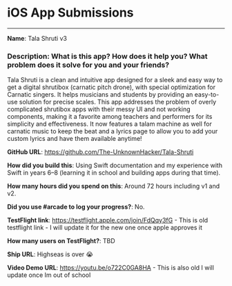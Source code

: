 # iOS App Submissions


---

**Name**: Tala Shruti v3

### **Description**: What is this app? How does it help you? What problem does it solve for you and your friends?

Tala Shruti is a clean and intuitive app designed for a sleek and easy way to get a digital shrutibox (carnatic pitch drone), with special optimization for Carnatic singers. It helps musicians and students by providing an easy-to-use solution for precise scales. This app addresses the problem of overly complicated shrutibox apps with their messy UI and not working components, making it a favorite among teachers and performers for its simplicity and effectiveness. It now features a talam machine as well for carnatic music to keep the beat and a lyrics page to allow you to add your custom lyrics and have them available anytime!

**GitHub URL**: https://github.com/The-UnknownHacker/Tala-Shruti

**How did you build this**: Using Swift documentation and my experience with Swift in years 6–8 (learning it in school and building apps during that time).

**How many hours did you spend on this**: Around 72 hours including v1 and v2.

**Did you use #arcade to log your progress?**: No.

**TestFlight link**: https://testflight.apple.com/join/FdQqy3fG - This is old testflight link - I will update it for the new one once apple approves it

**How many users on TestFlight?**: TBD

**Ship URL**: Highseas is over 😭

**Video Demo URL**: https://youtu.be/o722C0GA8HA - This is also old I will update once Im out of school

